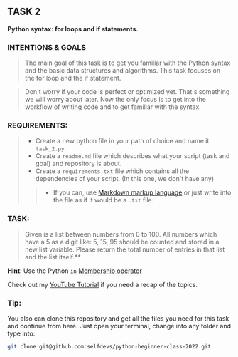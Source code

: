 ## **__TASK 2__**
**Python syntax: for loops and if statements.**

### **INTENTIONS & GOALS**
> The main goal of this task is to get you familiar with the Python syntax and the basic data structures and algorithms.
> This task focuses on the for loop and the if statement.

> Don't worry if your code is perfect or optimized yet. That's something we will worry about later. Now the only focus
> is to get into the workflow of writing code and to get familiar with the syntax.

### **REQUIREMENTS**:
> - Create a new python file in your path of choice and name it `task_2.py`.
> - Create a `readme.md` file which describes what your script (task and goal) and repository is about. 
> - Create a `requirements.txt` file which contains all the dependencies of your script. (In this one, we don't have any)
>> - If you can, use [Markdown markup language](https://markdown-it.github.io) or just write into the 
> file as if it would be a `.txt` file. 

### **TASK**:
> Given is a list between numbers from 0 to 100. All numbers which have a 5 as a digit like: 
> 5, 15, 95 should be counted and stored in a new list variable. Please return the total number of entries in that 
> list and the list itself.**

**Hint**: Use the Python `in` [Membership operator](https://www.w3schools.com/python/python_operators.asp)

Check out my [YouTube Tutorial](https://www.youtube.com/watch?v=xED9Lghy1gY&list=PLnylL1gKkCV4ai5aDKH1GoOhtjDh7pWXf&index=3) if you need a recap of the topics.

### Tip:
You also can clone this repository and get all the files you need for this task and continue from here.
Just open your terminal, change into any folder and type into:
```bash
git clone git@github.com:selfdevs/python-beginner-class-2022.git
```